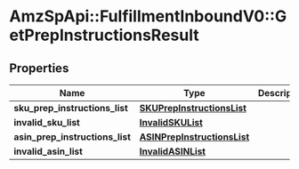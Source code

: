 # AmzSpApi::FulfillmentInboundV0::GetPrepInstructionsResult

## Properties
Name | Type | Description | Notes
------------ | ------------- | ------------- | -------------
**sku_prep_instructions_list** | [**SKUPrepInstructionsList**](SKUPrepInstructionsList.md) |  | [optional] 
**invalid_sku_list** | [**InvalidSKUList**](InvalidSKUList.md) |  | [optional] 
**asin_prep_instructions_list** | [**ASINPrepInstructionsList**](ASINPrepInstructionsList.md) |  | [optional] 
**invalid_asin_list** | [**InvalidASINList**](InvalidASINList.md) |  | [optional] 

